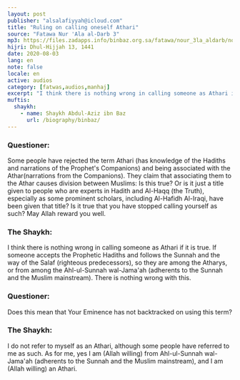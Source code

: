 ```yaml
---
layout: post
publisher: "alsalafiyyah@icloud.com"
title: "Ruling on calling oneself Athari"
source: "Fatawa Nur 'Ala al-Darb 3"
mp3: https://files.zadapps.info/binbaz.org.sa/fatawa/nour_3la_aldarb/nour_422/42203.mp3
hijri: Dhul-Hijjah 13, 1441
date: 2020-08-03
lang: en
note: false
locale: en
active: audios
category: [fatwas,audios,manhaj]
excerpt: "I think there is nothing wrong in calling someone as Athari if it is true. If someone accepts the Prophetic Hadiths and follows the Sunnah and the way of the Salaf (righteous predecessors)"
muftis:
  shaykh: 
    - name: Shaykh Abdul-Aziz ibn Baz
      url: /biography/binbaz/
---
```


### Questioner: 
Some people have rejected the term Athari (has knowledge of the Hadiths and narrations of the Prophet's Companions) and being associated with the Athar(narrations from the Companions). They claim that associating them to the Athar causes division between Muslims: Is this true? Or is it just a title given to people who are experts in Hadith and Al-Haqq (the Truth), especially as some prominent scholars, including Al-Hafidh Al-Iraqi, have been given that title? Is it true that you have stopped calling yourself as such? May Allah reward you well. 

### The Shaykh: 
I think there is nothing wrong in calling someone as Athari if it is true. If someone accepts the Prophetic Hadiths and follows the Sunnah and the way of the Salaf (righteous predecessors), so they are among the Atharys, or from among the Ahl-ul-Sunnah wal-Jama'ah (adherents to the Sunnah and the Muslim mainstream). There is nothing wrong with this. 

### Questioner: 
Does this mean that Your Eminence has not backtracked on using this term? 

### The Shaykh: 
I do not refer to myself as an Athari, although some people have referred to me as such. As for me, yes I am (Allah willing) from Ahl-ul-Sunnah wal-Jama'ah (adherents to the Sunnah and the Muslim mainstream), and I am (Allah willing) an Athari. 
